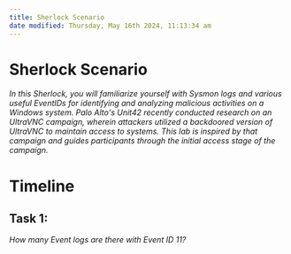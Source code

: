 ```yaml
---
title: Sherlock Scenario
date modified: Thursday, May 16th 2024, 11:13:34 am
---
```


# Sherlock Scenario

*In this Sherlock, you will familiarize yourself with Sysmon logs and various useful EventIDs for identifying and analyzing malicious activities on a Windows system. Palo Alto's Unit42 recently conducted research on an UltraVNC campaign, wherein attackers utilized a backdoored version of UltraVNC to maintain access to systems. This lab is inspired by that campaign and guides participants through the initial access stage of the campaign.*

# Timeline


## Task 1:

*How many Event logs are there with Event ID 11?*
